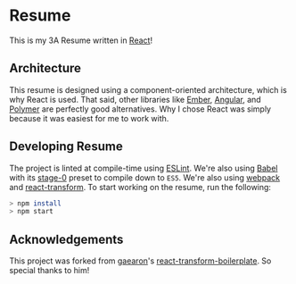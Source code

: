 # Resume
This is my 3A Resume written in [React](https://github.com/facebook/react)!

## Architecture
This resume is designed using a component-oriented architecture, which is why React is used. That said, other libraries like [Ember](https://github.com/emberjs/ember.js), [Angular](https://github.com/angular/angular.js), and [Polymer](https://github.com/Polymer/polymer) are perfectly good alternatives. Why I chose React was simply because it was easiest for me to work with.

## Developing Resume
The project is linted at compile-time using [ESLint](https://github.com/eslint/eslint). We're also using [Babel](https://github.com/babel/babel) with its [stage-0](https://babeljs.io/docs/plugins/preset-stage-0/)  preset to compile down to `ES5`. We're also using [webpack](https://github.com/webpack/webpack) and [react-transform](https://github.com/gaearon/react-transform). To start working on the resume, run the following:
```BASH
> npm install
> npm start
```

## Acknowledgements
This project was forked from [gaearon](https://github.com/gaearon)'s [react-transform-boilerplate](https://github.com/gaearon/react-transform-boilerplate). So special thanks to him!
